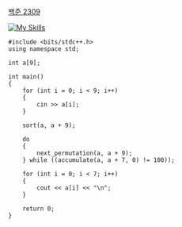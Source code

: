 [백준 2309](https://www.acmicpc.net/problem/2309)

[![My Skills](https://skillicons.dev/icons?i=cpp)](https://skillicons.dev)

```
#include <bits/stdc++.h>
using namespace std;

int a[9];

int main()
{
    for (int i = 0; i < 9; i++)
    {
        cin >> a[i];
    }

    sort(a, a + 9);

    do
    {
        next_permutation(a, a + 9);
    } while ((accumulate(a, a + 7, 0) != 100));

    for (int i = 0; i < 7; i++)
    {
        cout << a[i] << "\n";
    }

    return 0;
}
```
